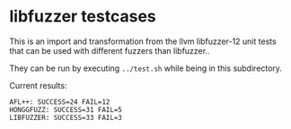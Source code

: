 # libfuzzer testcases

This is an import and transformation from the llvm libfuzzer-12 unit tests
that can be used with different fuzzers than libfuzzer..

They can be run by executing `../test.sh` while being in this subdirectory.

Current results:
```
AFL++: SUCCESS=24 FAIL=12
HONGGFUZZ: SUCCESS=31 FAIL=5
LIBFUZZER: SUCCESS=33 FAIL=3
```
